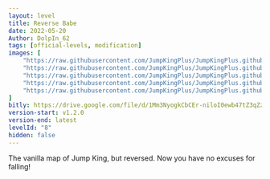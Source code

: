 ```yaml
---
layout: level
title: Reverse Babe
date: 2022-05-20
Author: DolpIn_62
tags: [official-levels, modification]
images: [
    "https://raw.githubusercontent.com/JumpKingPlus/JumpKingPlus.github.io/www/images/workshop/levels/ws8-banner.png",
    "https://raw.githubusercontent.com/JumpKingPlus/JumpKingPlus.github.io/www/images/workshop/levels/ws8-2.png",
    "https://raw.githubusercontent.com/JumpKingPlus/JumpKingPlus.github.io/www/images/workshop/levels/ws8-3.png",
    "https://raw.githubusercontent.com/JumpKingPlus/JumpKingPlus.github.io/www/images/workshop/levels/ws8-4.png",
    "https://raw.githubusercontent.com/JumpKingPlus/JumpKingPlus.github.io/www/images/workshop/levels/ws8-5.png"
]
bitly: https://drive.google.com/file/d/1Mm3NyogkCbCEr-niloI0ewb47tZ3qZzt/view?usp=sharing
version-start: v1.2.0
version-end: latest
levelId: "8"
hidden: false
---
```


The vanilla map of Jump King, but reversed. Now you have no excuses for falling!
